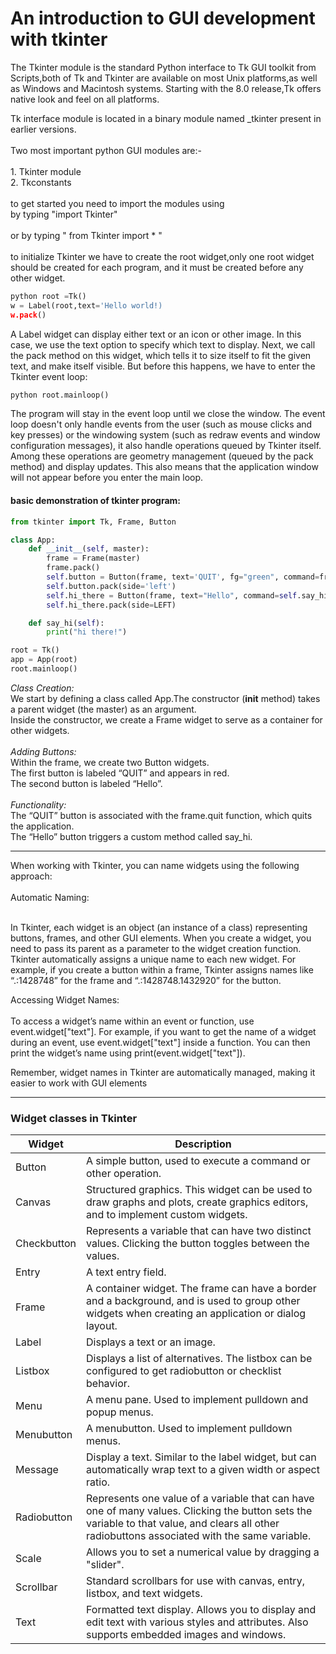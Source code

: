 # An introduction to GUI development with tkinter

 The Tkinter module is the standard Python interface to Tk GUI toolkit from Scripts,both of Tk and Tkinter are available on most Unix platforms,as well as Windows and Macintosh systems. Starting with the 8.0 release,Tk offers native look and feel on all platforms.

 Tk interface module is located in a binary module named _tkinter present in  earlier versions.<br><br> Two most important python GUI modules are:-<br><br>  1. Tkinter module<br>  2. Tkconstants<br><br> to get started you need to import the modules using<br> by typing  "import Tkinter"<br><br> or by typing " from Tkinter import * " <br><br> to initialize Tkinter we have to create the root widget,only one root widget should be created for each program, and it must be created before any other widget.

   ```python
   python root =Tk()
   w = Label(root,text='Hello world!)
   w.pack()
   ```

 A Label widget can display either text or an icon or other image. In this case, we use the text option to specify which text to display. Next, we call the pack method on this widget, which tells it to size itself to fit the given text, and make itself visible. But before this happens, we have to enter the Tkinter event loop:
 
```python
python root.mainloop()
```

The program will stay in the event loop until we close the window. The event loop doesn't only handle events from the user (such as mouse clicks and key presses) or the windowing system (such as redraw events and window configuration messages), it also handle operations queued by Tkinter itself. Among these operations are geometry management (queued by the pack method) and display updates. This also means that the application window will not appear before you enter the main loop.

#### basic demonstration of tkinter program:


```python    
from tkinter import Tk, Frame, Button

class App:
    def __init__(self, master):
        frame = Frame(master)
        frame.pack()
        self.button = Button(frame, text='QUIT', fg="green", command=frame.quit)
        self.button.pack(side='left')
        self.hi_there = Button(frame, text="Hello", command=self.say_hi)
        self.hi_there.pack(side=LEFT)

    def say_hi(self):
        print("hi there!")

root = Tk()
app = App(root)
root.mainloop()
```

 _Class Creation:_ <br> We start by defining a class called App.The constructor (__init__ method) takes a parent widget (the master) as an argument.<br> Inside the constructor, we create a Frame widget to serve as a container for other widgets.<br><br> _Adding Buttons:_ <br> Within the frame, we create two Button widgets.<br> The first button is labeled “QUIT” and appears in red.<br>The second button is labeled “Hello”.<br><br> _Functionality:_ <br> The “QUIT” button is associated with the frame.quit function, which quits the application.<br> The “Hello” button triggers a custom method called say_hi.

-----------------------------------------------------------------------------------------------------------------------------------------------------
When working with Tkinter, you can name widgets using the following approach:<br><br>
Automatic Naming:<br><br>

In Tkinter, each widget is an object (an instance of a class) representing buttons, frames, and other GUI elements.
When you create a widget, you need to pass its parent as a parameter to the widget creation function.
Tkinter automatically assigns a unique name to each new widget.
For example, if you create a button within a frame, Tkinter assigns names like “.:1428748” for the frame and “.:1428748.1432920” for the button.

Accessing Widget Names:<br><br>
To access a widget’s name within an event or function, use event.widget["text"].
For example, if you want to get the name of a widget during an event, use event.widget["text"] inside a function.
You can then print the widget’s name using print(event.widget["text"]).

Remember, widget names in Tkinter are automatically managed, making it easier to work with GUI elements

-----------------------------------------------------------------------------------------------------------------------------------------------------



























### Widget classes in Tkinter

| Widget | Description |
|---|---|
| Button | A simple button, used to execute a command or other operation. |
| Canvas | Structured graphics. This widget can be used to draw graphs and plots, create graphics editors, and to implement custom widgets. |
| Checkbutton | Represents a variable that can have two distinct values. Clicking the button toggles between the values. |
| Entry | A text entry field. |
| Frame | A container widget. The frame can have a border and a background, and is used to group other widgets when creating an application or dialog layout. |
| Label | Displays a text or an image. |
| Listbox | Displays a list of alternatives. The listbox can be configured to get radiobutton or checklist behavior. |
| Menu | A menu pane. Used to implement pulldown and popup menus. |
| Menubutton | A menubutton. Used to implement pulldown menus. |
| Message | Display a text. Similar to the label widget, but can automatically wrap text to a given width or aspect ratio. |
| Radiobutton | Represents one value of a variable that can have one of many values. Clicking the button sets the variable to that value, and clears all other radiobuttons associated with the same variable. |
| Scale | Allows you to set a numerical value by dragging a "slider". |
| Scrollbar | Standard scrollbars for use with canvas, entry, listbox, and text widgets. |
| Text | Formatted text display. Allows you to display and edit text with various styles and attributes. Also supports embedded images and windows. |
   
   
   

      
      

      
        





  




